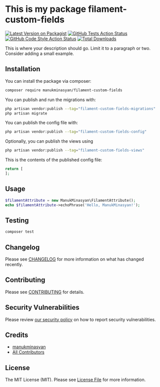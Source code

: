 # This is my package filament-custom-fields

[![Latest Version on Packagist](https://img.shields.io/packagist/v/manukminasyan/filament-custom-fields.svg?style=flat-square)](https://packagist.org/packages/manukminasyan/filament-custom-fields)
[![GitHub Tests Action Status](https://img.shields.io/github/actions/workflow/status/manukminasyan/filament-custom-fields/run-tests.yml?branch=main&label=tests&style=flat-square)](https://github.com/manukminasyan/filament-custom-fields/actions?query=workflow%3Arun-tests+branch%3Amain)
[![GitHub Code Style Action Status](https://img.shields.io/github/actions/workflow/status/manukminasyan/filament-custom-fields/fix-php-code-styling.yml?branch=main&label=code%20style&style=flat-square)](https://github.com/manukminasyan/filament-custom-fields/actions?query=workflow%3A"Fix+PHP+code+styling"+branch%3Amain)
[![Total Downloads](https://img.shields.io/packagist/dt/manukminasyan/filament-custom-fields.svg?style=flat-square)](https://packagist.org/packages/manukminasyan/filament-custom-fields)



This is where your description should go. Limit it to a paragraph or two. Consider adding a small example.

## Installation

You can install the package via composer:

```bash
composer require manukminasyan/filament-custom-fields
```

You can publish and run the migrations with:

```bash
php artisan vendor:publish --tag="filament-custom-fields-migrations"
php artisan migrate
```

You can publish the config file with:

```bash
php artisan vendor:publish --tag="filament-custom-fields-config"
```

Optionally, you can publish the views using

```bash
php artisan vendor:publish --tag="filament-custom-fields-views"
```

This is the contents of the published config file:

```php
return [
];
```

## Usage

```php
$filamentAttribute = new ManukMinasyan\FilamentAttribute();
echo $filamentAttribute->echoPhrase('Hello, ManukMinasyan!');
```

## Testing

```bash
composer test
```

## Changelog

Please see [CHANGELOG](CHANGELOG.md) for more information on what has changed recently.

## Contributing

Please see [CONTRIBUTING](.github/CONTRIBUTING.md) for details.

## Security Vulnerabilities

Please review [our security policy](../../security/policy) on how to report security vulnerabilities.

## Credits

- [manukminasyan](https://github.com/manukminasyan)
- [All Contributors](../../contributors)

## License

The MIT License (MIT). Please see [License File](LICENSE.md) for more information.
